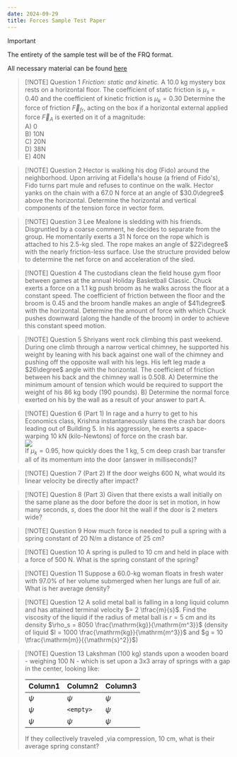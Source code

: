 ```yaml
---
date: 2024-09-29
title: Forces Sample Test Paper
---
```

> [!IMPORTANT]
> The entirety of the sample test will be of the FRQ format.

All necessary material can be found [here](Forces)


> [!NOTE] Question 1
>   *Friction: static and kinetic.* A $10.0$ kg mystery box rests on a horizontal floor. The coefficient of static friction is $\mu_s=0.40$ and the coefficient of kinetic friction is $\mu_k=0.30$ Determine the force of friction $\vec{F}_{fr}$, acting on the box if a horizontal external applied force $\vec{F}_A$ is exerted on it of a magnitude: \
>   A)  0 \
>   B)  10N \
>   C)  20N \
>   D)  38N \
>   E) 40N 

> [!NOTE] Question 2 
> Hector is walking his dog (Fido) around the neighborhood. Upon arriving at Fidella's house (a friend of Fido's), Fido turns part mule and refuses to continue on the walk. Hector yanks on the chain with a $67.0$ N force at an angle of $30.0\degree$ above the horizontal. Determine the horizontal and vertical components of the tension force in vector form.

> [!NOTE] Question 3 
> Lee Mealone is sledding with his friends. Disgruntled by a coarse comment, he decides to separate from the group. He momentarily exerts a 31 N force on the rope which is attached to his $2.5$-kg sled. The rope makes an angle of $22\degree$ with the nearly friction-less surface. Use the structure provided below to determine the net force on and acceleration of the sled.

> [!NOTE] Question 4
> The custodians clean the field house gym floor between games at the annual Holiday Basketball Classic. Chuck exerts a force on a $1.1$ kg push broom as he walks across the floor at a constant speed. The coefficient of friction between the floor and the broom is $0.45$ and the broom handle makes an angle of $41\degree$ with the horizontal. Determine the amount of force with which Chuck pushes downward (along the handle of the broom) in order to achieve this constant speed motion.

> [!NOTE] Question 5 
> Shriyans went rock climbing this past weekend. During one climb through a narrow vertical chimney, he supported his weight by leaning with his back against one wall of the chimney and pushing off the opposite wall with his legs. His left leg made a $26\degree$ angle with the horizontal. The coefficient of friction between his back and the chimney wall is $0.508$. A) Determine the minimum amount of tension which would be required to support the weight of his $86$ kg body (190 pounds). B) Determine the normal force exerted on his by the wall as a result of your answer to part A.

> [!NOTE] Question 6 (Part 1)
> In rage and a hurry to get to his Economics class, Krishna instantaneously slams the crash bar doors leading out of Building 5. In his aggression, he exerts a space-warping $10$ kN (kilo-Newtons) of force on the crash bar. \
> ![](https://upload.wikimedia.org/wikipedia/commons/thumb/1/19/Set_of_Crash_Bar_Doors.jpg/330px-Set_of_Crash_Bar_Doors.jpg) \
> If $\mu_k=0.95$, how quickly does the $1$ kg, $5$ cm deep crash bar transfer all of its momentum into the door (answer in milliseconds)?

> [!NOTE] Question 7 (Part 2)
> If the door weighs $600$ N, what would its linear velocity be directly after impact? 

> [!NOTE] Question 8 (Part 3)
> Given that there exists a wall initially on the same plane as the door before the door is set in motion, in how many seconds, $s$, does the door hit the wall if the door is 2 meters wide?

> [!NOTE] Question 9
> How much force is needed to pull a spring with a spring constant of $20$ N/m a distance of $25$ cm?

> [!NOTE] Question 10 
> A spring is pulled to $10$ cm and held in place with a force of $500$ N. What is the spring constant of the spring?

> [!NOTE] Question 11 
> Suppose a 60.0-kg woman floats in fresh water with 97.0% of her volume submerged when her lungs are full of air. What is her average density?

> [!NOTE] Question 12
> A solid metal ball is falling in a long liquid column and has attained terminal velocity $= 2 \tfrac{m}{s}$. Find the viscosity of the liquid if the radius of metal ball is $r = 5$ cm and its density $\rho_s = 8050 \frac{\mathrm{kg}}{\mathrm{m^3}}$ (density of liquid $l = 1000 \frac{\mathrm{kg}}{\mathrm{m^3}}$ and $g = 10 \tfrac{\mathrm{m}}{{\mathrm{s}^2}}$)

> [!NOTE] Question 13
> Lakshman ($100$ kg) stands upon a wooden board - weighing $100$ N - which is set upon a 3x3 array of springs with a gap in the center, looking like:
>
> | Column1    | Column2    | Column3    |
> |------------|------------|------------|
> | $\psi$     | $\psi$     | $\psi$     |
> | $\psi$     | `<empty>`    | $\psi$     |
> | $\psi$     | $\psi$     | $\psi$     |
> 
> If they collectively traveled ,via compression, $10$ cm, what is their average spring constant? 
